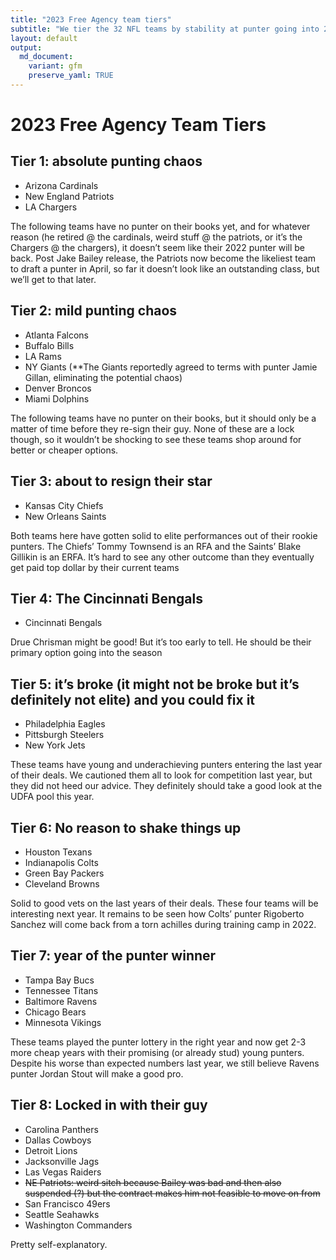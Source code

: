 ```yaml
---
title: "2023 Free Agency team tiers"
subtitle: "We tier the 32 NFL teams by stability at punter going into 2023 Free Agency"
layout: default
output:
  md_document:
    variant: gfm
    preserve_yaml: TRUE
---
```

# 2023 Free Agency Team Tiers

## Tier 1: absolute punting chaos

- Arizona Cardinals
- New England Patriots
- LA Chargers

The following teams have no punter on their books yet, and for whatever reason (he retired @ the cardinals, weird stuff @ the patriots, or it’s the Chargers @ the chargers), it doesn’t seem like their 2022 punter will be back. Post Jake Bailey release, the Patriots now become the likeliest team to draft a punter in April, so far it doesn’t look like an outstanding class, but we’ll get to that later.



## Tier 2: mild punting chaos

- Atlanta Falcons
- Buffalo Bills
- LA Rams
- NY Giants (**The Giants reportedly agreed to terms with punter Jamie Gillan, eliminating the potential chaos)
- Denver Broncos
- Miami Dolphins

The following teams have no punter on their books, but it should only be a matter of time before they re-sign their guy. None of these are a lock though, so it wouldn’t be shocking to see these teams shop around for better or cheaper options.


## Tier 3: about to resign their star

- Kansas City Chiefs
- New Orleans Saints

Both teams here have gotten solid to elite performances out of their rookie punters. The Chiefs’ Tommy Townsend is an RFA and the Saints’ Blake Gillikin is an ERFA. It’s hard to see any other outcome than they eventually get paid top dollar by their current teams

## Tier 4: The Cincinnati Bengals

- Cincinnati Bengals

Drue Chrisman might be good! But it’s too early to tell. He should be their primary option going into the season

## Tier 5: it’s broke (it might not be broke but it’s definitely not elite) and you could fix it

- Philadelphia Eagles
- Pittsburgh Steelers
- New York Jets

These teams have young and underachieving punters entering the last year of their deals. We cautioned them all to look for competition last year, but they did not heed our advice. They definitely should take a good look at the UDFA pool this year.

## Tier 6: No reason to shake things up

- Houston Texans
- Indianapolis Colts
- Green Bay Packers
- Cleveland Browns

Solid to good vets on the last years of their deals. These four teams will be interesting next year. It remains to be seen how Colts’ punter Rigoberto Sanchez will come back from a torn achilles during training camp in 2022.


## Tier 7: year of the punter winner

- Tampa Bay Bucs
- Tennessee Titans
- Baltimore Ravens
- Chicago Bears
- Minnesota Vikings

These teams played the punter lottery in the right year and now get 2-3 more cheap years with their promising (or already stud) young punters. Despite his worse than expected numbers last year, we still believe Ravens punter Jordan Stout will make a good pro.

## Tier 8: Locked in with their guy

- Carolina Panthers
- Dallas Cowboys
- Detroit Lions
- Jacksonville Jags
- Las Vegas Raiders
- ~~NE Patriots: weird sitch because Bailey was bad and then also suspended (?) but the contract makes him not feasible to move on from~~
- San Francisco 49ers
- Seattle Seahawks
- Washington Commanders

Pretty self-explanatory.
